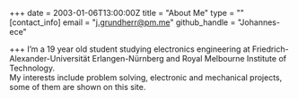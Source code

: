 +++
date = 2003-01-06T13:00:00Z
title = "About Me"
type = ""
[contact_info]
email = "j.grundherr@pm.me"
github_handle = "Johannes-ece"

+++
I’m a 19 year old student studying electronics engineering at Friedrich-Alexander-Universität Erlangen-Nürnberg and Royal Melbourne Institute of Technology.  
My interests include problem solving, electronic and mechanical projects, some of them are shown on this site.
